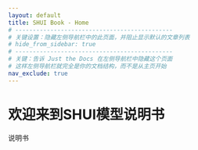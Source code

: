 ```yaml
---
layout: default
title: SHUI Book - Home
# ---------------------------------------------
# 关键设置：隐藏左侧导航栏中的此页面，并阻止显示默认的文章列表
# hide_from_sidebar: true 
# ---------------------------------------------
# 关键：告诉 Just the Docs 在左侧导航栏中隐藏这个页面
# 这样左侧导航栏就完全是你的文档结构，而不是从主页开始
nav_exclude: true 
---
```


# 欢迎来到SHUI模型说明书

说明书
